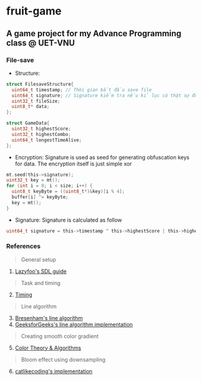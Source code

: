 # fruit-game
## A game project for my Advance Programming class @ UET-VNU


### File-save
* Structure:
```c
struct FilesaveStructure{
  uint64_t timestamp; // Thời gian bắt đầu save file
  uint64_t signature; // Signature kiểm tra nếu kỉ lục có thật sự đúng không
  uint32_t fileSize;
  uint8_t* data;
};

struct GameData{
  uint32_t highestScore;
  uint32_t highestCombo;
  uint64_t longestTimeAlive;
};
```

* Encryption:
Signature is used as seed for generating obfuscation keys for data. The encryption itself is just simple xor
```c
mt.seed(this->signature);
uint32_t key = mt();
for (int i = 0; i < size; i++) {
  uint8_t keyByte = ((uint8_t*)&key)[i % 4];
  buffer[i] ^= keyByte;
  key = mt();
}
```

* Signature: Signature is calculated as follow
```c
uint64_t signature = this->timestamp ^ this->highestScore | this->highestComboAchived ^ this->longestTimeAlive;
```

### References
> General setup
1. [Lazyfoo's SDL guide](https://lazyfoo.net/tutorials/SDL/index.php)
> Task and timing
2. [Timing](https://thenumb.at/cpp-course/sdl2/08/08.html#physics)
> Line algorithm
3. [Bresenham's line algorithm](https://en.wikipedia.org/wiki/Bresenham%27s_line_algorithm)
4. [GeeksforGeeks's line algorithm implementation](https://www.geeksforgeeks.org/bresenhams-line-generation-algorithm/)
> Creating smooth color gradient
5. [Color Theory & Algorithms](https://en.wikibooks.org/wiki/Color_Theory/Algorithms#LAB)
> Bloom effect using downsampling
6. [catlikecoding's implementation](https://catlikecoding.com/unity/tutorials/advanced-rendering/bloom/)
